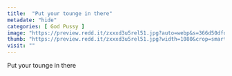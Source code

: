 ```yaml
---
title:  "Put your tounge in there"
metadate: "hide"
categories: [ God Pussy ]
image: "https://preview.redd.it/zxxxd3u5rel51.jpg?auto=webp&s=366d50dfd2621eeeb58d75d0e872e10ee6f48780"
thumb: "https://preview.redd.it/zxxxd3u5rel51.jpg?width=1080&crop=smart&auto=webp&s=05f1c67c07dcbec53f88c4e55e480ec51c82ee53"
visit: ""
---
```

Put your tounge in there
